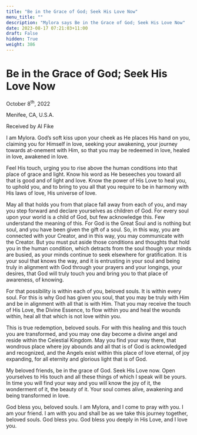 ```yaml
---
title: "Be in the Grace of God; Seek His Love Now"
menu_title: ""
description: "Mylora says Be in the Grace of God; Seek His Love Now"
date: 2023-08-17 07:21:03+11:00
draft: False
hidden: True
weight: 386
---
```

# Be in the Grace of God; Seek His Love Now

October 8<sup>th</sup>, 2022

Menifee, CA, U.S.A.

Received by Al Fike   


I am Mylora. God’s soft kiss upon your cheek as He places His hand on you, claiming you for Himself in love, seeking your awakening, your journey towards at-onement with Him, so that you may be redeemed in love, healed in love, awakened in love.

Feel His touch, urging you to rise above the human conditions into that place of grace and light. Know his word as He beseeches you toward all that is good and of light and love. Know the power of His Love to heal you, to uphold you, and to bring to you all that you require to be in harmony with His laws of love, His universe of love.

May all that holds you from that place fall away from each of you, and may you step forward and declare yourselves as children of God. For every soul upon your world is a child of God, but few acknowledge this. Few understand the meaning of this. For God is the Great Soul and is nothing but soul, and you have been given the gift of a soul. So, in this way, you are connected with your Creator, and in this way, you may communicate with the Creator. But you must put aside those conditions and thoughts that hold you in the human condition, which detracts from the soul though your minds are busied, as your minds continue to seek elsewhere for gratification. It is your soul that knows the way, and it is entrusting in your soul and being truly in alignment with God through your prayers and your longings, your desires, that God will truly touch you and bring you to that place of awareness, of knowing.

For that possibility is within each of you, beloved souls. It is within every soul. For this is why God has given you soul, that you may be truly with Him and be in alignment with all that is with Him. That you may receive the touch of His Love, the Divine Essence, to flow within you and heal the wounds within, heal all that which is not love within you. 

This is true redemption, beloved souls. For with this healing and this touch you are transformed, and you may one day become a divine angel and reside within the Celestial Kingdom. May you find your way there, that wondrous place where joy abounds and all that is of God is acknowledged and recognized, and the Angels exist within this place of love eternal, of joy expanding, for all eternity and glorious light that is of God.

My beloved friends, be in the grace of God. Seek His Love now. Open yourselves to His touch and all these things of which I speak will be yours. In time you will find your way and you will know the joy of it, the wonderment of it, the beauty of it. Your soul comes alive, awakening and being transformed in love. 

God bless you, beloved souls. I am Mylora, and I come to pray with you. I am your friend. I am with you and shall be as we take this journey together, beloved souls. God bless you. God bless you deeply in His Love, and I love you.  